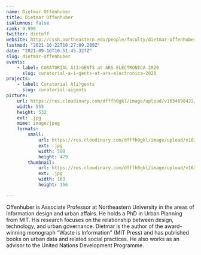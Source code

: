 ```yaml
---
name: Dietmar Offenhuber
title: Dietmar Offenhuber
isAlumnus: false
rank: 9.999
twitter: dietoff
website: http://cssh.northeastern.edu/people/faculty/dietmar-offenhuber/
lastmod: "2021-10-22T10:27:09.289Z"
date: "2021-09-16T10:51:45.327Z"
slug: dietmar-offenhuber
events:
    - label: CURATORIAL A(I)GENTS at ARS ELECTRONICA 2020
      slug: curatorial-a-i-gents-at-ars-electronica-2020
projects:
    - label: Curatorial A(i)gents
      slug: curatorial-aigents
picture:
    url: https://res.cloudinary.com/dfffh0gkl/image/upload/v1634898422/dietmar_ddec27646c.jpg
    width: 555
    height: 532
    ext: .jpg
    mime: image/jpeg
    formats:
        small:
            url: https://res.cloudinary.com/dfffh0gkl/image/upload/v1634898423/small_dietmar_ddec27646c.jpg
            ext: .jpg
            width: 500
            height: 479
        thumbnail:
            url: https://res.cloudinary.com/dfffh0gkl/image/upload/v1634898422/thumbnail_dietmar_ddec27646c.jpg
            ext: .jpg
            width: 163
            height: 156

---
```

Offenhuber is Associate Professor at Northeastern University in the areas of information design and urban affairs. He holds a PhD in Urban Planning from MIT. His research focuses on the relationship between design, technology, and urban governance. Dietmar is the author of the award-winning monograph "Waste is Information" (MIT Press) and has published books on urban data and related social practices. He also works as an advisor to the United Nations Development Programme.